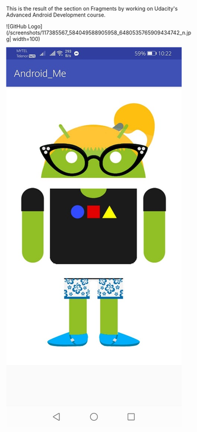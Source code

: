 This is the result of the section on Fragments 
by working on Udacity's Advanced Android Development course. 


![GitHub Logo](/screenshots/117385567_584049588905958_6480535765909434742_n.jpg| width=100)


![GitHub Logo](/screenshots/117336223_329120254907598_1506080471442566312_n.jpg)
